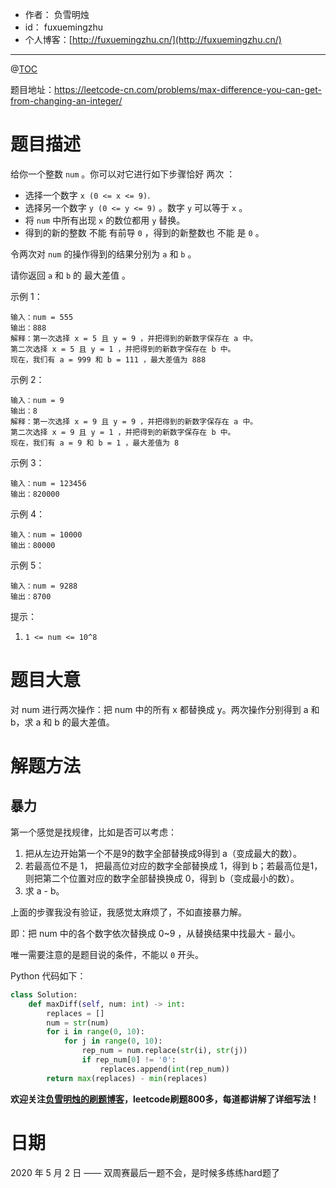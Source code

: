 - 作者：    负雪明烛
- id：      fuxuemingzhu
- 个人博客：[http://fuxuemingzhu.cn/](http://fuxuemingzhu.cn/)

---
@[TOC](目录)


题目地址：https://leetcode-cn.com/problems/max-difference-you-can-get-from-changing-an-integer/

# 题目描述


给你一个整数 `num` 。你可以对它进行如下步骤恰好 两次 ：

- 选择一个数字 `x (0 <= x <= 9)`.
- 选择另一个数字 `y (0 <= y <= 9)` 。数字 `y` 可以等于 `x` 。
- 将 `num` 中所有出现 `x` 的数位都用 `y` 替换。
- 得到的新的整数 不能 有前导 `0` ，得到的新整数也 不能 是 `0` 。

令两次对 `num` 的操作得到的结果分别为 `a` 和 `b` 。

请你返回 `a` 和 `b` 的 最大差值 。

示例 1：

    输入：num = 555
    输出：888
    解释：第一次选择 x = 5 且 y = 9 ，并把得到的新数字保存在 a 中。
    第二次选择 x = 5 且 y = 1 ，并把得到的新数字保存在 b 中。
    现在，我们有 a = 999 和 b = 111 ，最大差值为 888

示例 2：

    输入：num = 9
    输出：8
    解释：第一次选择 x = 9 且 y = 9 ，并把得到的新数字保存在 a 中。
    第二次选择 x = 9 且 y = 1 ，并把得到的新数字保存在 b 中。
    现在，我们有 a = 9 和 b = 1 ，最大差值为 8

示例 3：

    输入：num = 123456
    输出：820000

示例 4：

    输入：num = 10000
    输出：80000

示例 5：

    输入：num = 9288
    输出：8700

提示：

1. `1 <= num <= 10^8`

# 题目大意

对 num 进行两次操作：把 num 中的所有 x 都替换成 y。两次操作分别得到 a 和 b，求 a 和 b 的最大差值。

# 解题方法

## 暴力

第一个感觉是找规律，比如是否可以考虑：
1. 把从左边开始第一个不是9的数字全部替换成9得到 a（变成最大的数）。
2. 若最高位不是 1， 把最高位对应的数字全部替换成 1，得到 b；若最高位是1，则把第二个位置对应的数字全部替换换成 0，得到 b（变成最小的数）。
3. 求 a - b。

上面的步骤我没有验证，我感觉太麻烦了，不如直接暴力解。

即：把 num 中的各个数字依次替换成 0~9 ，从替换结果中找最大 - 最小。

唯一需要注意的是题目说的条件，不能以 `0` 开头。

Python 代码如下：

```python
class Solution:
    def maxDiff(self, num: int) -> int:
        replaces = []
        num = str(num)
        for i in range(0, 10):
            for j in range(0, 10):
                rep_num = num.replace(str(i), str(j))
                if rep_num[0] != '0':
                    replaces.append(int(rep_num))
        return max(replaces) - min(replaces)
```

**欢迎关注[负雪明烛的刷题博客](https://blog.csdn.net/fuxuemingzhu)，leetcode刷题800多，每道都讲解了详细写法！**

# 日期

2020 年 5 月 2 日 —— 双周赛最后一题不会，是时候多练练hard题了


  [1]: https://blog.csdn.net/fuxuemingzhu/article/details/79451733
